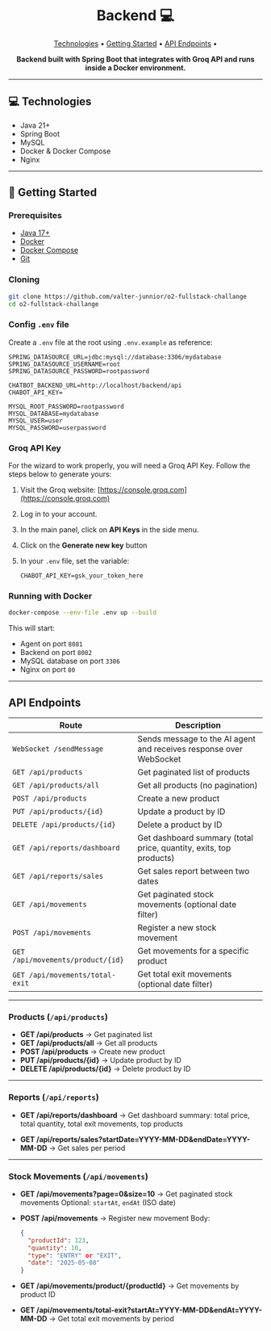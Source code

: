 # <h1 align="center" style="font-weight: bold;">Backend 💻</h1>

<p align="center">
 <a href="#technologies">Technologies</a> • 
 <a href="#getting-started">Getting Started</a> • 
 <a href="#api-endpoints">API Endpoints</a> •
</p>

<p align="center">
    <b>Backend built with Spring Boot that integrates with Groq API and runs inside a Docker environment.</b>
</p>

---

## 💻 Technologies

- Java 21+
- Spring Boot
- MySQL
- Docker & Docker Compose
- Nginx

---

## 🚀 Getting Started

### Prerequisites

- [Java 17+](https://adoptium.net/)
- [Docker](https://www.docker.com/)
- [Docker Compose](https://docs.docker.com/compose/)
- [Git](https://git-scm.com/)

### Cloning

```bash
git clone https://github.com/valter-junnior/o2-fullstack-challange
cd o2-fullstack-challange
```

### Config `.env` file

Create a `.env` file at the root using `.env.example` as reference:

```env
SPRING_DATASOURCE_URL=jdbc:mysql://database:3306/mydatabase
SPRING_DATASOURCE_USERNAME=root
SPRING_DATASOURCE_PASSWORD=rootpassword

CHATBOT_BACKEND_URL=http://localhost/backend/api
CHABOT_API_KEY=

MYSQL_ROOT_PASSWORD=rootpassword
MYSQL_DATABASE=mydatabase
MYSQL_USER=user
MYSQL_PASSWORD=userpassword
```

### Groq API Key

For the wizard to work properly, you will need a Groq API Key.
Follow the steps below to generate yours:

1. Visit the Groq website: [https://console.groq.com](https://console.groq.com)
2. Log in to your account.
3. In the main panel, click on **API Keys** in the side menu.
4. Click on the **Generate new key** button
5. In your `.env` file, set the variable:

   ```dotenv
   CHABOT_API_KEY=gsk_your_token_here
   ```

### Running with Docker

```bash
docker-compose --env-file .env up --build
```

This will start:

- Agent on port `8081`
- Backend on port `8082`
- MySQL database on port `3306`
- Nginx on port `80`

---

## API Endpoints

| Route                             | Description                                                        |
| --------------------------------- | ------------------------------------------------------------------ |
| `WebSocket /sendMessage`          | Sends message to the AI agent and receives response over WebSocket |
| `GET /api/products`               | Get paginated list of products                                     |
| `GET /api/products/all`           | Get all products (no pagination)                                   |
| `POST /api/products`              | Create a new product                                               |
| `PUT /api/products/{id}`          | Update a product by ID                                             |
| `DELETE /api/products/{id}`       | Delete a product by ID                                             |
| `GET /api/reports/dashboard`      | Get dashboard summary (total price, quantity, exits, top products) |
| `GET /api/reports/sales`          | Get sales report between two dates                                 |
| `GET /api/movements`              | Get paginated stock movements (optional date filter)               |
| `POST /api/movements`             | Register a new stock movement                                      |
| `GET /api/movements/product/{id}` | Get movements for a specific product                               |
| `GET /api/movements/total-exit`   | Get total exit movements (optional date filter)                    |

---

### Products (`/api/products`)

* **GET /api/products** → Get paginated list
* **GET /api/products/all** → Get all products
* **POST /api/products** → Create new product
* **PUT /api/products/{id}** → Update product by ID
* **DELETE /api/products/{id}** → Delete product by ID

---

### Reports (`/api/reports`)

* **GET /api/reports/dashboard** → Get dashboard summary:
  total price, total quantity, total exit movements, top products

* **GET /api/reports/sales?startDate=YYYY-MM-DD\&endDate=YYYY-MM-DD** → Get sales per period

---

### Stock Movements (`/api/movements`)

* **GET /api/movements?page=0\&size=10** → Get paginated stock movements
  Optional: `startAt`, `endAt` (ISO date)

* **POST /api/movements** → Register new movement
  Body:

  ```json
  {
    "productId": 123,
    "quantity": 10,
    "type": "ENTRY" or "EXIT",
    "date": "2025-05-08"
  }
  ```

* **GET /api/movements/product/{productId}** → Get movements by product ID

* **GET /api/movements/total-exit?startAt=YYYY-MM-DD\&endAt=YYYY-MM-DD** → Get total exit movements by period
